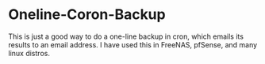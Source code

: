 # Oneline-Coron-Backup
This is just a good way to do a one-line backup in cron, which emails its results to an email address.  I have used this in FreeNAS, pfSense, and many linux distros.
